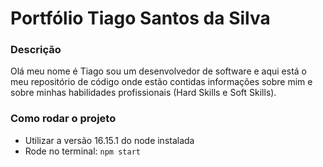 # Portfólio Tiago Santos da Silva

### Descrição

Olá meu nome é Tiago sou um desenvolvedor de software e aqui está o meu repositório de código onde estão contidas informações sobre mim e sobre minhas habilidades profissionais (Hard Skills e Soft Skills).

### Como rodar o projeto

- Utilizar a versão 16.15.1 do node instalada
- Rode no terminal: `npm start`
